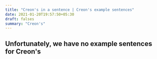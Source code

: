 ```yaml
---
title: "Creon's in a sentence | Creon's example sentences"
date: 2021-01-20T19:57:50+05:30
draft: falses
summary: "Creon's"
---
```

## Unfortunately, we have no example sentences for Creon's                 
